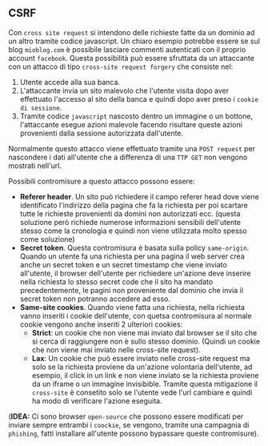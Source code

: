 ## CSRF

Con `cross site request` si intendono delle richieste fatte da un dominio ad un altro tramite codice javascript. Un chiaro esempio potrebbe essere se sul blog `mioblog.com` è possibile lasciare commenti autenticati con il proprio account `facebook`. Questa possibilità può essere sfruttata da un attaccante con un attacco di tipo `cross-site request forgery` che consiste nel:

1. Utente accede alla sua banca.
1. L'attaccante invia un sito malevolo che l'utente visita dopo aver effettuato l'accesso al sito della banca e quindi dopo aver preso i `cookie di sessione`.
1. Tramite codice `javascript` nascosto dentro un immagine o un bottone, l'attaccante esegue azioni malevole facendo risultare queste azioni provenienti dalla sessione autorizzata dall'utente.

Normalmente questo attacco viene effettuato tramite una `POST request` per nascondere i dati all'utente che a differenza di una `TTP GET` non vengono mostrati nell'url.

Possibili contromisure a questo attacco possono essere:

* **Referer header**. Un sito può richiedere il campo referer head dove viene identificato l'indirizzo della pagina che fa la richiesta per poi scartare tutte le richieste provenienti da domini non autorizzati ecc. (questa soluzione però richiede numerose informazioni sensibili dell'utente stesso come la cronologia e quindi non viene utilizzata molto spesso come soluzione)
* **Secret token**. Questa contromisura è basata sulla policy `same-origin`. Quando un utente fa una richiesta per una pagina il web server crea anche un secret token e un secret timestamp che viene inviato all'utente, il browser dell'utente per richiedere un'azione deve inserire nella richiesta lo stesso secret code che il sito ha mandato precedentemente, le pagini non proveniente dal dominio che invia il secret token non potranno accedere ad esso.
* **Same-site cookies**. Quando viene fatta una richiesta, nella richiesta vanno inseriti i cookie dell'utente, con quetsa contromisura al normale cookie vengono anche inseriti 2 ulteriori cookies:
  * **Strict**: un cookie che non viene mai inviato dal browser se il sito che si cerca di raggiungere non è sullo stesso dominio. (Quindi un cookie che non viene mai inviato nelle cross-site request).
  * **Lax**: Un cookie che può essere inviato nelle cross-site request ma solo se la richiesta proviene da un'azione volontaria dell'utente, ad esempio, il click in un link e non viene inviato se la richiesta proviene da un iframe o un immagine invisibible. Tramite questa mitigazione il `cross-site` è consetito solo se l'utente vede l'url cambiare e quindi ha modo di verificare l'azione eseguita.

(**IDEA:** Ci sono browser `open-source` che possono essere modificati per inviare sempre entrambi i `coockie`, se vengono, tramite una campagnia di `phishing`, fatti installare all'utente possono bypassare queste contromisure).